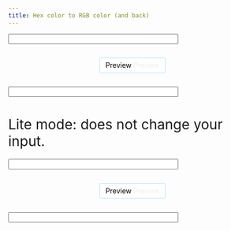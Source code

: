 ```yaml
---
title: Hex color to RGB color (and back)
---
```


<style type="text/css">
.boxr {
  margin: 1.714285714rem auto 1.714285714rem auto;
  /*width: 5em;*/
  border: 3px solid green;
  padding: 10px;
  background-color: #fff;
  border: 1px solid rgb(162, 230, 247);
  border-radius: 3px;

  line-height: 0.7em;
  width: 8em;
  width: -moz-fit-content;
  text-align: center;
}
</style>
<script type="text/javascript">
  /*
  ** Returns the caret (cursor) position of the specified text field.
  ** Return value range is 0-oField.value.length.
  */
  function getCaretPosition(oField) {

    // Initialize
    var iCaretPos = 0;

    // IE Support
    if (document.selection) {

      // Set focus on the element
      if (oField.focus)
        oField.focus();

      // To get cursor position, get empty selection range
      var oSel = document.selection.createRange();

      // Move selection start to 0 position
      oSel.moveStart('character', -oField.value.length);

      // The caret position is selection length
      iCaretPos = oSel.text.length;
    }

    // Firefox support
    else if (oField.selectionStart || oField.selectionStart === '0' || oField.selectionStart === 0)
      iCaretPos = oField.selectionStart;

    // Return results
    return iCaretPos;
  }

  function setCaretPosition(elem, caretPos) {

      if(elem != null) {
          if(elem.createTextRange) {
              var range = elem.createTextRange();
              range.move('character', caretPos);
              range.select();
          } else {
              if(elem.selectionStart) {
                  if (elem.focus)
                    elem.focus();
                  elem.setSelectionRange(caretPos, caretPos);
              } else if (elem.focus) {
                elem.focus();
              }
          }
      }
  }

  function componentToHex(c) {
    var hex = Number(c).toString(16);
    return hex.length == 1 ? "0" + hex : hex;
  }

  function rgbToHex(r, g, b) {
    return "#" + componentToHex(r) + componentToHex(g) + componentToHex(b);
  }

  function hexToRgb(hex) {
    var result = /^#?([a-f\d]{2})([a-f\d]{2})([a-f\d]{2})$/i.exec(hex);
    return result ? [
      parseInt(result[1], 16),
      parseInt(result[2], 16),
      parseInt(result[3], 16)
    ] : null;
  }

  window.onload = function() {
    var $id = document.getElementById.bind(document);

    var hex = $id('hex');
    var rgb = $id('rgb');
    var boxr = $id('boxr');

    var hex2 = $id('hex2'); // lite mode
    var rgb2 = $id('rgb2'); // lite mode
    var boxr2 = $id('boxr2');

    hex.onkeypress = function(e) {
      setTimeout(function() { // setTimeout with 0 so we get the up-to-date field value
        console.log('typed');
        var caretPos = getCaretPosition(rgb);

        if (hex.value[0] != '#') { // RRGGBB without #
          hex.value = '#' + hex.value;
          setCaretPosition(rgb, caretPos+1);
        }
        var fakeVal = hex.value;
        if (hex.value.length == 4) { // #RGB
          fakeVal = '#' + fakeVal[1] + fakeVal[1] + fakeVal[2] + fakeVal[2] + fakeVal[3] + fakeVal[3];
        }
        rgb.value = hexToRgb(fakeVal);
        boxr.style.backgroundColor = fakeVal;
      }, 0);
    }

    rgb.onkeypress = function(e) {
      setTimeout(function() { // setTimeout with 0 so we get the up-to-date field value
        console.log('typed');
        var caretPos = getCaretPosition(rgb);

        if (rgb.value.startsWith('rgb')) { // rgb(r,g,b)
          rgb.value = rgb.value.substring(3);

          caretPos -= 3;
          if (caretPos < 0) caretPos = 0;
          setCaretPosition(rgb, caretPos);
        }
        if (rgb.value[0] == '(') { // (r,g,b
          rgb.value = rgb.value.substring(1);

          caretPos -= 1;
          if (caretPos < 0) caretPos = 0;
          setCaretPosition(rgb, caretPos);
        }
        var len = rgb.value.length-1;
        if (rgb.value[len] == ')') { // r,g,b)
          rgb.value = rgb.value.substring(0, len);
        }
        var indexs = rgb.value.indexOf(',');
        if (rgb.value.length !== 0 && indexs === -1) { // RRRGGGBBB
          rgb.value = rgb.value.match(/.{1,3}/g).join(',');
        }
        console.log('apply ' + rgb.value.split(','));
        hex.value = rgbToHex.apply(null, rgb.value.split(','));
        boxr.style.backgroundColor = hex.value;
      }, 0);
    }

    hex2.onkeypress = function(e) {
      setTimeout(function() { // setTimeout with 0 so we get the up-to-date field value
        console.log('typed');
        var value = hex2.value;

        if (value[0] != '#') { // RRGGBB without #
          value = '#' + value;
        }
        if (value.length == 4) { // #RGB
          value = '#' + value[1] + value[1] + value[2] + value[2] + value[3] + value[3];
        }
        rgb2.value = hexToRgb(value);
        boxr2.style.backgroundColor = value;
      }, 0);
    }

    rgb2.onkeypress = function(e) {
      setTimeout(function() { // setTimeout with 0 so we get the up-to-date field value
        console.log('typed');
        var value = rgb2.value;

        if (value.startsWith('rgb')) { // rgb(r,g,b)
          value = value.substring(3);
        }
        if (value[0] == '(') { // (r,g,b
          value = value.substring(1);
        }
        var len = value.length-1;
        if (value[len] == ')') { // r,g,b)
          value = value.substring(0, len);
        }
        var indexs = value.indexOf(',');
        if (value.length !== 0 && indexs === -1) { // RRRGGGBBB
          value = value.match(/.{1,3}/g).join(',');
        }
        console.log('apply ' + value.split(','));
        hex2.value = rgbToHex.apply(null, value.split(','));
        boxr2.style.backgroundColor = hex2.value;
      }, 0);
    }
  };
</script>

<input name="hex" id="hex" tabindex="5" size="40"><br>
<div id="boxr" class="boxr"><span style="color:#000;">Preview</span> <span style="color:#eee;">Preview</span></div>
<input name="rgb" id="rgb" tabindex="5" size="40">

<h1 style="font-weight: normal;">Lite mode: does not change your input.</h1>

<input name="hex2" id="hex2" tabindex="5" size="40"><br>
<div id="boxr2" class="boxr"><span style="color:#000;">Preview</span> <span style="color:#eee;">Preview</span></div>
<input name="rgb2" id="rgb2" tabindex="5" size="40">
